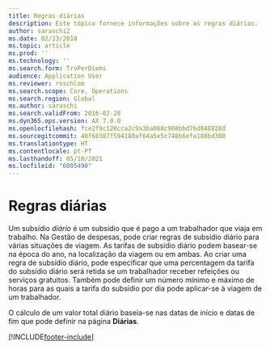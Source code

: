 ```yaml
---
title: Regras diárias
description: Este tópico fornece informações sobre as regras diárias.
author: saraschi2
ms.date: 02/23/2018
ms.topic: article
ms.prod: ''
ms.technology: ''
ms.search.form: TrvPerDiems
audience: Application User
ms.reviewer: roschlom
ms.search.scope: Core, Operations
ms.search.region: Global
ms.author: saraschi
ms.search.validFrom: 2016-02-28
ms.dyn365.ops.version: AX 7.0.0
ms.openlocfilehash: fce2f9c128cca2c9a3ba068c968bbd76d048828d
ms.sourcegitcommit: 40f68387f594180af64a5e5c748b6efa188bd300
ms.translationtype: HT
ms.contentlocale: pt-PT
ms.lasthandoff: 05/10/2021
ms.locfileid: "6005490"
---
```

# <a name="per-diem-rules"></a>Regras diárias

Um subsídio *diário* é um subsídio que é pago a um trabalhador que viaja em trabalho. Na Gestão de despesas, pode criar regras de subsídio diário para várias situações de viagem. As tarifas de subsídio diário podem basear-se na época do ano, na localização da viagem ou em ambas. Ao criar uma regra de subsídio diário, pode especificar que uma percentagem da tarifa do subsídio diário será retida se um trabalhador receber refeições ou serviços gratuitos. Também pode definir um número mínimo e máximo de horas para as quais a tarifa do subsídio por dia pode aplicar-se à viagem de um trabalhador.

O cálculo de um valor total diário baseia-se nas datas de início e datas de fim que pode definir na página **Diárias**.


[!INCLUDE[footer-include](../includes/footer-banner.md)]